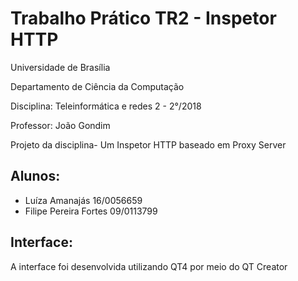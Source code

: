 # Trabalho Prático TR2 - Inspetor HTTP

Universidade de Brasília

Departamento de Ciência da Computação

Disciplina: Teleinformática e redes 2 - 2°/2018

Professor: João Gondim 

Projeto da disciplina- Um Inspetor HTTP baseado em Proxy Server

## Alunos:  
- Luíza Amanajás 16/0056659
- Filipe Pereira Fortes 09/0113799


## Interface:   
A interface foi desenvolvida utilizando QT4 por meio do QT Creator
